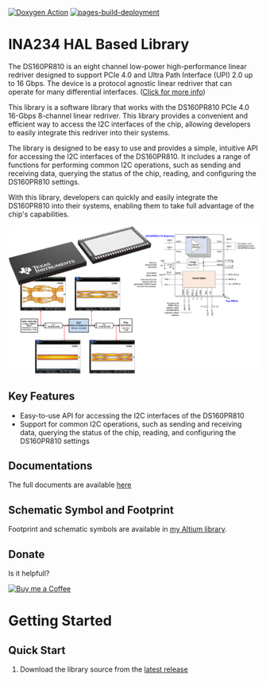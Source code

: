 [![Doxygen Action](https://github.com/SMotlaq/ina234/actions/workflows/main2.yml/badge.svg)](https://github.com/SMotlaq/ina234/actions/workflows/main2.yml)
[![pages-build-deployment](https://github.com/SMotlaq/ina234/actions/workflows/pages/pages-build-deployment/badge.svg)](https://github.com/SMotlaq/ina234/actions/workflows/pages/pages-build-deployment)


# INA234 HAL Based Library

The DS160PR810 is an eight channel low-power high-performance linear redriver designed to support PCIe 4.0 and Ultra Path Interface (UPI) 2.0 up to 16 Gbps. The device is a protocol agnostic linear redriver that can operate for many differential interfaces. ([Click for more info](https://www.ti.com/product/DS160PR810?keyMatch=DS160PR810))

This library is a software library that works with the DS160PR810 PCIe 4.0 16-Gbps 8-channel linear redriver. This library provides a convenient and efficient way to access the I2C interfaces of the chip, allowing developers to easily integrate this redriver into their systems.

The library is designed to be easy to use and provides a simple, intuitive API for accessing the I2C interfaces of the DS160PR810. It includes a range of functions for performing common I2C operations, such as sending and receiving data, querying the status of the chip, reading,  and configuring the DS160PR810 settings.

With this library, developers can quickly and easily integrate the DS160PR810 into their systems, enabling them to take full advantage of the chip's capabilities.

<p align="center">
  <img src="https://github.com/SMotlaq/ds160pr810/blob/images/images/all.png"/>
</p>

## Key Features

* Easy-to-use API for accessing the I2C interfaces of the DS160PR810
* Support for common I2C operations, such as sending and receiving data, querying the status of the chip, reading, and configuring the DS160PR810 settings

## Documentations

The full documents are available [here](https://smotlaq.github.io/DS160PR810/)

## Schematic Symbol and Footprint

Footprint and schematic symbols are available in [my Altium library](https://github.com/SMotlaq/altium-library).

## Donate
Is it helpfull?

<p align="left">
  <a href="http://smotlaq.ir/LQgQF">
  <img src="https://raw.githubusercontent.com/SMotlaq/LoRa/master/bmc.png" width="200" alt="Buy me a Coffee"/>
  </a>
</p>

# Getting Started

## Quick Start

1. Download the library source from the [latest release](http://github.com/smotlaq/ina234/releases/latest)
<!---
2. Copy `ina234.c` and `ina234.h` file to your project directory and add them to your IDE if necessary.

3. Inclued the library into your project:
   ```C
   #include "ina234.h"
   ```

4. Create an object (instanse) from INA234 struct with desired name:
   ```C
   INA234 ina234;
   ```

5. Initialize the chip:
   ```C
   INA234_init(&ina234, 0x48, &hi2c1, 1, RANGE_20_48mV, NADC_16, CTIME_1100us, CTIME_140us, MODE_CONTINUOUS_BOTH_SHUNT_BUS);
   ```
   Each argument is described on the [doc page](https://smotlaq.github.io/ina234/ina234_8c.html#a21acc30b187445a98f711a54b8678c7c).

6. Now you can call `INA234_readAll` function to read the meassured data:
   ```C
   INA234_readAll(&ina234);
   shunt_voltage = ina234.ShuntVoltage;
   bus_voltage = ina234.BusVoltage;
   current = ina234.Current;
   power = ina234.Power;
   ```

Here is the whole code:
```C
#include "ina234.h"

INA234 ina234;
float shunt_voltage, bus_voltage, current, power;

if(STATUS_OK == INA234_init(&ina234, 0x48, &hi2c1, 1, RANGE_20_48mV, NADC_16, CTIME_1100us, CTIME_140us, MODE_CONTINUOUS_BOTH_SHUNT_BUS)){

  INA234_readAll(&ina234);
  shunt_voltage = ina234.ShuntVoltage;
  bus_voltage = ina234.BusVoltage;
  current = ina234.Current;
  power = ina234.Power;
}
```


If you want to use UART or virtual USB COM port on youe microcontroller, it is recommended to use this print function:
```C
// Print setting -------------------
#define DEBUG_ENABLE  1
#define USB_DEBUG     0
#define DEBUG_UART    (&huart1)
// ---------------------------------

#if DEBUG_ENABLE
  #include "stdarg.h"
  #include "string.h"
  #include "stdlib.h"

  #if USB_DEBUG
    #include "usbd_cdc_if.h"
  #endif
#endif

void DEBUG(const char* _str, ...){
  #if DEBUG_ENABLE
    va_list args;
    va_start(args, _str);
    char buffer[150];
    memset(buffer, 0, 150);
    int buffer_size = vsprintf(buffer, _str, args);
    #if USB_DEBUG
      CDC_Transmit_FS((uint8_t*) buffer, buffer_size);
    #else
      HAL_UART_Transmit(DEBUG_UART, (uint8_t*)buffer, buffer_size, 5000);
    #endif
  #endif
}
```


By applying the above trick, you can simply use this one to see the variables on the serial terminal:
```C
#include "ina234.h"

INA234 ina234;

if(STATUS_OK == INA234_init(&ina234, 0x48, &hi2c1, 1, RANGE_20_48mV, NADC_16, CTIME_1100us, CTIME_140us, MODE_CONTINUOUS_BOTH_SHUNT_BUS)){

  INA234_readAll(&ina234);
  DEBUG("Shunt Voltage: %.3fmV \t Bus Voltage: %.2fV \t Current: %.2fA \t Power: %.2fW\r\n", ina234.ShuntVoltage, ina234.BusVoltage, ina234.Current, ina234.Power);

}
else{

  DEBUG("----- INA234 init failed -----\r\n");

}
```
## Advanced Options

### Using Alert

INA234 can assert an alert on several situations like convertion ready, over power, over current, bus over voltage, bus under voltage, etc. To initialize alert functionality, use `INA234_alert_init` function:
```C
INA234_alert_init(&ina234, ALERT_SHUNT_OVER_LIMIT, ALERT_ACTIVE_LOW, ALERT_TRANSPARENT, ALERT_CONV_DISABLE, 2.5)
```
Each argument is described on the [doc page](https://smotlaq.github.io/ina234/ina234_8c.html#afb44437883ad8f8d08aaf695815da7ed).

** *NOTE1* **  If you choose `ALERT_LATCHED` for alert latch mode, you have to reset the alert pin by calling `INA234_resetAlert` function after each alert assertion. ([see more](https://smotlaq.github.io/ina234/ina234_8c.html#a5810f9a740226a39ba5cc2afa6b64f77))

** *NOTE2* **  If you enabled convertion ready alert as well as limit reach functions (like shunt over voltage etc), you have to distinguish the alert source bt calling `INA234_getAlertSource` function. ([see more](https://smotlaq.github.io/ina234/ina234_8c.html#a52cc3b785dea1f5af6f0803f02fcefdb))

** *NOTE3* **  The alert pin is open-drain. So don not forget to add a pull-up resistor on this pin.

### Read Parameters Individually

You can read each parameter individually instead of `INA234_readAll` by calling each of these functions:
* `INA234_getShuntVoltage(&ina234);` to read shunt voltage (in mV)
* `INA234_getBusVoltage(&ina234);` to read bus voltage (in V)
* `INA234_getPower(&ina234);` to read power (in W)
* `INA234_getCurrent(&ina234);` to read current (in A)

Example:
```C
#include "ina234.h"

INA234 ina234;
float shunt_voltage, bus_voltage, current, power;

if(STATUS_OK == INA234_init(&ina234, 0x48, &hi2c1, 1, RANGE_20_48mV, NADC_16, CTIME_1100us, CTIME_140us, MODE_CONTINUOUS_BOTH_SHUNT_BUS)){

  shunt_voltage = INA234_getShuntVoltage(&ina234);
  bus_voltage = INA234_getBusVoltage(&ina234);
  current = INA234_getCurrent(&ina234);;
  power = INA234_getPower(&ina234);;
}
```

### Soft Reset

You can send a reset command to all of the INA234 chips on the same bus by calling `INA234_SoftResetAll` function. ([see more](https://smotlaq.github.io/ina234/ina234_8c.html#af3d939ea27371b17fd265f19957234b2))

### Change Settings On The Fly

You can change each of the configurations on the fly using these functions:
* `INA234_setADCRange` to change the ADC full scale range ([see more](https://smotlaq.github.io/ina234/ina234_8c.html#aba71c63deed65a0abdbf7269b5f382d8))
* `INA234_setNumberOfADCSamples` to change the number of averaging ADC samples ([see more](https://smotlaq.github.io/ina234/ina234_8c.html#a84ff6173bf6cfa44348ba259a503c804))
* `INA234_setVBusConversionTime` to change the conversion period of VBus ([see more](https://smotlaq.github.io/ina234/ina234_8c.html#a94ec7dc7cd10748c4ed822266174d0ff))
* `INA234_setVShuntConversionTime` to change the conversion period of VBus ([see more](https://smotlaq.github.io/ina234/ina234_8c.html#ad19627414a2465c9cf1fac54f54eaa39))
* `INA234_setMode` to change the operating mode ([see more](https://smotlaq.github.io/ina234/ina234_8c.html#ac85c8e736ffae6d248971091b374d00f))

### Getting Manufacturer and Device ID

If you want to get the manufacturer or device ID, you can use these functions:
* `INA234_getManID` ([see more](https://smotlaq.github.io/ina234/ina234_8c.html#ae646f51adec51af1aa6377c3dffeeb6a))
* `INA234_getDevID` ([see more](https://smotlaq.github.io/ina234/ina234_8c.html#a88ff1503798836270a41d3b9f3913ca7))

For example:
```C
printf("Manufacturer ID is 0x%4X \r\n", INA234_getManID(&ina234));
printf("      Device ID is 0x%3X \r\n", INA234_getDevID(&ina234));
```

### Get Internal Errors

INA234 can also give the state of internal modules like CPU and memory. By calling `INA234_getErrors` function you can see if there is any error or not. ([see more](https://smotlaq.github.io/ina234/ina234_8c.html#a14a3383eba06ce784ed526585a0cef9a))
--->
